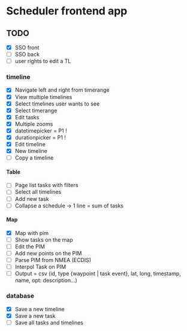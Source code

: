 # Scheduler frontend app

## TODO

- [x] SSO front
- [ ] SSO back
- [ ] user rights to edit a TL

### timeline
- [x] Navigate left and right from timerange
- [x] View multiple timelines
- [x] Select timelines user wants to see
- [x] Select timerange
- [x] Edit tasks
- [x] Multiple zooms
- [x] datetimepicker = P1 !
- [x] durationpicker = P1 !
- [x] Edit timeline
- [x] New timeline
- [ ] Copy a timeline
#### Table
- [ ] Page list tasks with filters
- [ ] Select all timelines
- [ ] Add new task
- [ ] Collapse a schedule -> 1 line = sum of tasks
#### Map
- [x] Map with pim
- [ ] Show tasks on the map
- [ ] Edit the PIM
- [ ] Add new points on the PIM
- [ ] Parse PIM from NMEA (ECDIS)
- [ ] Interpol Task on PIM
- [ ] Output = csv (id, type {waypoint | task event}, lat, long, timestamp, name, opt: description...)

### database
- [x] Save a new timeline
- [x] Save a new task
- [ ] Save all tasks and timelines
